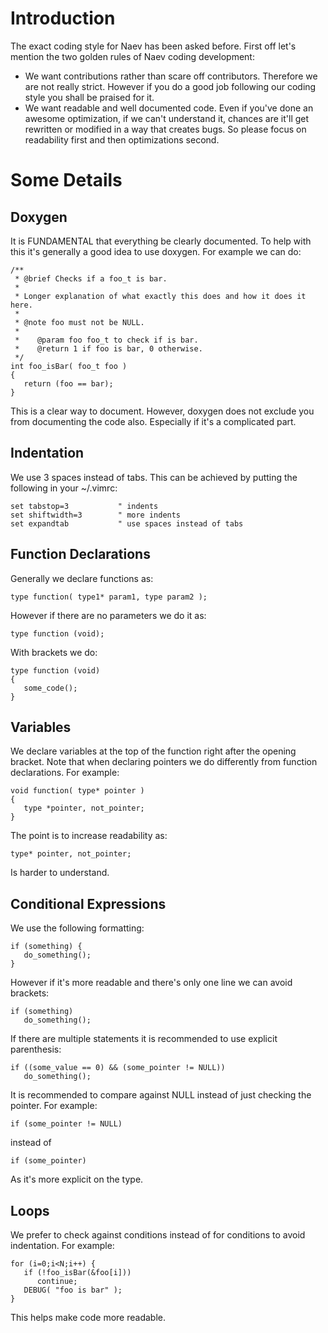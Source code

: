 # Introduction

The exact coding style for Naev has been asked before. First off let's mention the two golden rules of Naev coding development:

* We want contributions rather than scare off contributors. Therefore we are not really strict. However if you do a good job following our coding style you shall be praised for it.
* We want readable and well documented code. Even if you've done an awesome optimization, if we can't understand it, chances are it'll get rewritten or modified in a way that creates bugs. So please focus on readability first and then optimizations second. 

# Some Details

## Doxygen

It is FUNDAMENTAL that everything be clearly documented. To help with this it's generally a good idea to use doxygen. For example we can do:

```
/**
 * @brief Checks if a foo_t is bar.
 *
 * Longer explanation of what exactly this does and how it does it here.
 *
 * @note foo must not be NULL.
 *
 *    @param foo foo_t to check if is bar.
 *    @return 1 if foo is bar, 0 otherwise.
 */
int foo_isBar( foo_t foo )
{
   return (foo == bar);
}
```

This is a clear way to document. However, doxygen does not exclude you from documenting the code also. Especially if it's a complicated part.

## Indentation

We use 3 spaces instead of tabs. This can be achieved by putting the following in your ~/.vimrc:

```
set tabstop=3           " indents
set shiftwidth=3        " more indents
set expandtab           " use spaces instead of tabs
```

## Function Declarations

Generally we declare functions as:

```
type function( type1* param1, type param2 );
```

However if there are no parameters we do it as:

```
type function (void);
```

With brackets we do:

```
type function (void)
{
   some_code();
}
```

## Variables

We declare variables at the top of the function right after the opening bracket. Note that when declaring pointers we do differently from function declarations. For example:

```
void function( type* pointer )
{
   type *pointer, not_pointer;
}
```

The point is to increase readability as:

```
type* pointer, not_pointer;
```

Is harder to understand.

## Conditional Expressions

We use the following formatting:

```
if (something) {
   do_something();
}
```

However if it's more readable and there's only one line we can avoid brackets:

```
if (something)
   do_something();
```

If there are multiple statements it is recommended to use explicit parenthesis:

```
if ((some_value == 0) && (some_pointer != NULL))
   do_something();
```

It is recommended to compare against NULL instead of just checking the pointer. For example:

```
if (some_pointer != NULL)
```

instead of

```
if (some_pointer)
```

As it's more explicit on the type.

## Loops

We prefer to check against conditions instead of for conditions to avoid indentation. For example:

```
for (i=0;i<N;i++) {
   if (!foo_isBar(&foo[i]))
      continue;
   DEBUG( "foo is bar" );
}
```

This helps make code more readable. 